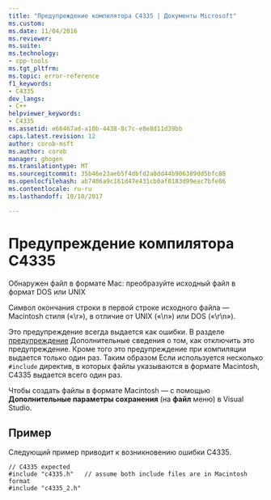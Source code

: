 ```yaml
---
title: "Предупреждение компилятора C4335 | Документы Microsoft"
ms.custom: 
ms.date: 11/04/2016
ms.reviewer: 
ms.suite: 
ms.technology:
- cpp-tools
ms.tgt_pltfrm: 
ms.topic: error-reference
f1_keywords:
- C4335
dev_langs:
- C++
helpviewer_keywords:
- C4335
ms.assetid: e66467ad-a10b-4438-8c7c-e8e8d11d39bb
caps.latest.revision: 12
author: corob-msft
ms.author: corob
manager: ghogen
ms.translationtype: MT
ms.sourcegitcommit: 35b46e23aeb5f4dbfd2a0dd44b906389dd5bfc88
ms.openlocfilehash: ab7406a9c161d47e431cb0af8183d99eac7bfe86
ms.contentlocale: ru-ru
ms.lasthandoff: 10/10/2017

---
```

# <a name="compiler-warning-c4335"></a>Предупреждение компилятора C4335
Обнаружен файл в формате Mac: преобразуйте исходный файл в формат DOS или UNIX  
  
 Символ окончания строки в первой строке исходного файла — Macintosh стиля («\r»), в отличие от UNIX («\n») или DOS («\r\n»).  
  
 Это предупреждение всегда выдается как ошибки.  В разделе [предупреждение](../../preprocessor/warning.md) Дополнительные сведения о том, как отключить это предупреждение.  Кроме того это предупреждение при компиляции выдается только один раз. Таким образом Если используется несколько `#include` директив, в которых файлы указываются в формате Macintosh, C4335 выдается всего один раз.  
  
 Чтобы создать файлы в формате Macintosh — с помощью **Дополнительные параметры сохранения** (на **файл** меню) в Visual Studio.  
  
## <a name="example"></a>Пример  
 Следующий пример приводит к возникновению ошибки C4335.  
  
```  
// C4335 expected  
#include "c4335.h"   // assume both include files are in Macintosh format  
#include "c4335_2.h"  
```
